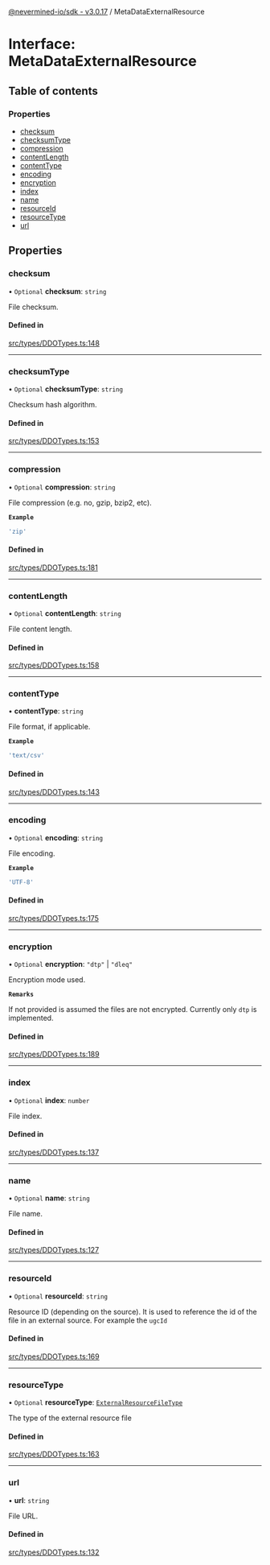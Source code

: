 [@nevermined-io/sdk - v3.0.17](../code-reference.md) / MetaDataExternalResource

# Interface: MetaDataExternalResource

## Table of contents

### Properties

- [checksum](MetaDataExternalResource.md#checksum)
- [checksumType](MetaDataExternalResource.md#checksumtype)
- [compression](MetaDataExternalResource.md#compression)
- [contentLength](MetaDataExternalResource.md#contentlength)
- [contentType](MetaDataExternalResource.md#contenttype)
- [encoding](MetaDataExternalResource.md#encoding)
- [encryption](MetaDataExternalResource.md#encryption)
- [index](MetaDataExternalResource.md#index)
- [name](MetaDataExternalResource.md#name)
- [resourceId](MetaDataExternalResource.md#resourceid)
- [resourceType](MetaDataExternalResource.md#resourcetype)
- [url](MetaDataExternalResource.md#url)

## Properties

### checksum

• `Optional` **checksum**: `string`

File checksum.

#### Defined in

[src/types/DDOTypes.ts:148](https://github.com/nevermined-io/sdk-js/blob/f4768bb40b31fadf971062208adb00e0efb39b34/src/types/DDOTypes.ts#L148)

---

### checksumType

• `Optional` **checksumType**: `string`

Checksum hash algorithm.

#### Defined in

[src/types/DDOTypes.ts:153](https://github.com/nevermined-io/sdk-js/blob/f4768bb40b31fadf971062208adb00e0efb39b34/src/types/DDOTypes.ts#L153)

---

### compression

• `Optional` **compression**: `string`

File compression (e.g. no, gzip, bzip2, etc).

**`Example`**

```ts
'zip'
```

#### Defined in

[src/types/DDOTypes.ts:181](https://github.com/nevermined-io/sdk-js/blob/f4768bb40b31fadf971062208adb00e0efb39b34/src/types/DDOTypes.ts#L181)

---

### contentLength

• `Optional` **contentLength**: `string`

File content length.

#### Defined in

[src/types/DDOTypes.ts:158](https://github.com/nevermined-io/sdk-js/blob/f4768bb40b31fadf971062208adb00e0efb39b34/src/types/DDOTypes.ts#L158)

---

### contentType

• **contentType**: `string`

File format, if applicable.

**`Example`**

```ts
'text/csv'
```

#### Defined in

[src/types/DDOTypes.ts:143](https://github.com/nevermined-io/sdk-js/blob/f4768bb40b31fadf971062208adb00e0efb39b34/src/types/DDOTypes.ts#L143)

---

### encoding

• `Optional` **encoding**: `string`

File encoding.

**`Example`**

```ts
'UTF-8'
```

#### Defined in

[src/types/DDOTypes.ts:175](https://github.com/nevermined-io/sdk-js/blob/f4768bb40b31fadf971062208adb00e0efb39b34/src/types/DDOTypes.ts#L175)

---

### encryption

• `Optional` **encryption**: `"dtp"` \| `"dleq"`

Encryption mode used.

**`Remarks`**

If not provided is assumed the files are not encrypted. Currently only `dtp` is implemented.

#### Defined in

[src/types/DDOTypes.ts:189](https://github.com/nevermined-io/sdk-js/blob/f4768bb40b31fadf971062208adb00e0efb39b34/src/types/DDOTypes.ts#L189)

---

### index

• `Optional` **index**: `number`

File index.

#### Defined in

[src/types/DDOTypes.ts:137](https://github.com/nevermined-io/sdk-js/blob/f4768bb40b31fadf971062208adb00e0efb39b34/src/types/DDOTypes.ts#L137)

---

### name

• `Optional` **name**: `string`

File name.

#### Defined in

[src/types/DDOTypes.ts:127](https://github.com/nevermined-io/sdk-js/blob/f4768bb40b31fadf971062208adb00e0efb39b34/src/types/DDOTypes.ts#L127)

---

### resourceId

• `Optional` **resourceId**: `string`

Resource ID (depending on the source). It is used to reference the id of the file in an external source.
For example the `ugcId`

#### Defined in

[src/types/DDOTypes.ts:169](https://github.com/nevermined-io/sdk-js/blob/f4768bb40b31fadf971062208adb00e0efb39b34/src/types/DDOTypes.ts#L169)

---

### resourceType

• `Optional` **resourceType**: [`ExternalResourceFileType`](../enums/ExternalResourceFileType.md)

The type of the external resource file

#### Defined in

[src/types/DDOTypes.ts:163](https://github.com/nevermined-io/sdk-js/blob/f4768bb40b31fadf971062208adb00e0efb39b34/src/types/DDOTypes.ts#L163)

---

### url

• **url**: `string`

File URL.

#### Defined in

[src/types/DDOTypes.ts:132](https://github.com/nevermined-io/sdk-js/blob/f4768bb40b31fadf971062208adb00e0efb39b34/src/types/DDOTypes.ts#L132)
